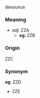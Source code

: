 denounce
### Meaning
+ _adj_: ZZA
	+ __eg__: ZZB

### Origin

ZZC

### Synonym

__eg__: ZZD

+ ZZE


